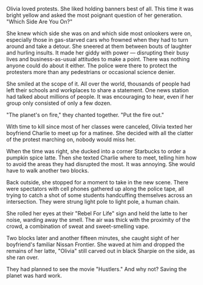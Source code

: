 Olivia loved protests. She liked holding banners best of all. This time it was bright yellow and asked the most poignant question of her generation. "Which Side Are You On?"

She knew which side she was on and which side most onlookers were on, especially those in gas-starved cars who frowned when they had to turn around and take a detour. She sneered at them between bouts of laughter and hurling insults. It made her giddy with power — disrupting their busy lives and business-as-usual attitudes to make a point. There was nothing anyone could do about it either. The police were there to protect the protesters more than any pedestrians or occasional science denier.

She smiled at the scope of it. All over the world, thousands of people had left their schools and workplaces to share a statement. One news station had talked about millions of people. It was encouraging to hear, even if her group only consisted of only a few dozen.

"The planet's on fire," they chanted together. "Put the fire out."

With time to kill since most of her classes were canceled, Olivia texted her boyfriend Charlie to meet up for a matinee. She decided with all the clatter of the protest marching on, nobody would miss her.

When the time was right, she ducked into a corner Starbucks to order a pumpkin spice latte. Then she texted Charlie where to meet, telling him how to avoid the areas they had disrupted the most. It was annoying. She would have to walk another two blocks.

Back outside, she stopped for a moment to take in the new scene. There were spectators with cell phones gathered up along the police tape, all trying to catch a shot of some students handcuffing themselves across an intersection. They were strung light pole to light pole, a human chain.

She rolled her eyes at their "Rebel For Life" sign and held the latte to her noise, warding away the smell. The air was thick with the proximity of the crowd, a combination of sweat and sweet-smelling vape.

Two blocks later and another fifteen minutes, she caught sight of her boyfriend's familiar Nissan Frontier. She waved at him and dropped the remains of her latte, "Olivia" still carved out in black Sharpie on the side, as she ran over.

They had planned to see the movie "Hustlers." And why not? Saving the planet was hard work.